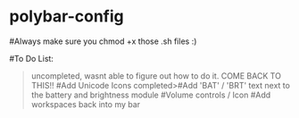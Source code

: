 # polybar-config

#Always make sure you chmod +x those .sh files :)



#To Do List: 
>uncompleted, wasnt able to figure out how to do it. COME BACK TO THIS!! #Add Unicode Icons
completed>#Add 'BAT' / 'BRT' text next to the battery and brightness module
#Volume controls / Icon
#Add workspaces back into my bar
